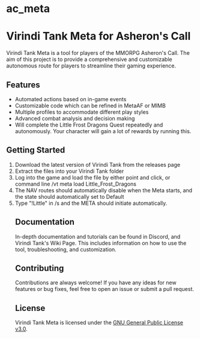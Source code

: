 # ac_meta
<!DOCTYPE html>
<html>
  <head>
    <meta charset="UTF-8">
    <title>Virindi Tank Meta for Asheron's Call (ValHeel Server specific)</title>
  </head>
  <body>
    <h1>Virindi Tank Meta for Asheron's Call</h1>
    <p>
      Virindi Tank Meta is a tool for players of the MMORPG Asheron's Call. The aim of this project is to provide a comprehensive and customizable autonomous route for players to streamline their gaming experience.
    </p>
    <h2>Features</h2>
    <ul>
      <li>Automated actions based on in-game events</li>
      <li>Customizable code which can be refined in MetaAF or MIMB </li>
      <li>Multiple profiles to accommodate different play styles</li>
      <li>Advanced combat analysis and decision making</li>
      <li>Will complete the Little Frost Dragons Quest repeatedly and autonomously. Your character will gain a lot of rewards by running this.</li>
    </ul>
    <h2>Getting Started</h2>
    <ol>
      <li>Download the latest version of Virindi Tank from the releases page</li>
      <li>Extract the files into your Virindi Tank folder</li>
      <li>Log into the game and load the file by either point and click, or command line /vt meta load Little_Frost_Dragons</li>
      <li>The NAV routes should automatically disable when the Meta starts, and the state should automatically set to Default</li>
      <li>Type "!Little" in /s and the META should initiate automatically.</li
    </ol>
    <h2>Documentation</h2>
    <p>
      In-depth documentation and tutorials can be found in Discord, and Virindi Tank's Wiki Page. This includes information on how to use the tool, troubleshooting, and customization.
    </p>
    <h2>Contributing</h2>
    <p>
      Contributions are always welcome! If you have any ideas for new features or bug fixes, feel free to open an issue or submit a pull request.
    </p>
    <h2>License</h2>
    <p>
      Virindi Tank Meta is licensed under the <a href="https://www.gnu.org/licenses/gpl-3.0.html">GNU General Public License v3.0</a>.
    </p>
  </body>
</html>
